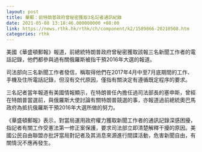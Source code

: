 ```yaml
---
layout: post
title: 華郵：前特朗普政府曾秘密獲取3名記者通訊紀錄
date: 2021-05-08 13:18:46.000000000 +08:00
link: https://news.rthk.hk/rthk/ch/component/k2/1589866-20210508.htm
categories: rthk
---
```


美國《華盛頓郵報》報道，前總統特朗普政府曾秘密獲取該報三名新聞工作者的電話記錄，他們都參與過有關俄羅斯被指干預2016年大選的報道。

司法部向三名新聞工作者發信，稱取得他們在2017年4月中至7月底期間的工作、手機及住所電話記錄，但沒有交代原因，僅指有關決定有遵循既定程序的要求。

三名記者當年報道有美國情報顯示，在特朗普任內擔任過司法部長的塞申斯，曾經在特朗普當選前，與俄羅斯大使討論有關特朗普競選的事，亦報道過前總統奧巴馬政府為抵抗俄羅斯干預2016年大選所做的努力。

《華盛頓郵報》表示，對當局運用政府權力獲取新聞工作者的通訊記錄深感困擾，指記者有關工作受憲法第一修正案保護，要求司法部立即清楚解釋干擾的原因。美國公民自由聯盟亦批評當局對記者及其消息來源進行間諜活動，危害新聞自由，有關情況不應再發生。
